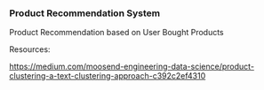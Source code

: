 ### Product Recommendation System
Product Recommendation based on User Bought Products

Resources:

https://medium.com/moosend-engineering-data-science/product-clustering-a-text-clustering-approach-c392c2ef4310
